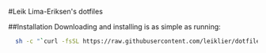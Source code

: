 #Leik Lima-Eriksen's dotfiles

##Installation
Downloading and installing is as simple as running:
```bash
  sh -c "`curl -fsSL https://raw.githubusercontent.com/leiklier/dotfiles/master/install.sh?token=AVRL2Yt8LjJHfiP2XLOhKGui7GmKf31Eks5ZXlcPwA%3D%3D `"
```
